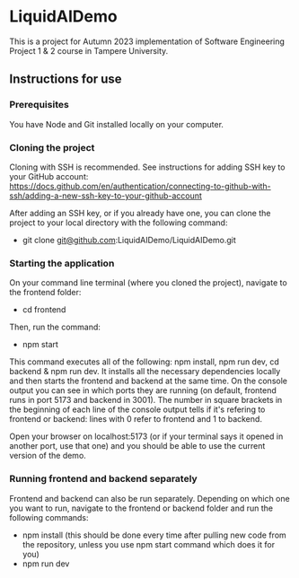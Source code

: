 # LiquidAIDemo

This is a project for Autumn 2023 implementation of Software Engineering Project 1 & 2 course in Tampere University.

## Instructions for use

### Prerequisites

You have Node and Git installed locally on your computer.

### Cloning the project

Cloning with SSH is recommended. See instructions for adding SSH key to your GitHub account: https://docs.github.com/en/authentication/connecting-to-github-with-ssh/adding-a-new-ssh-key-to-your-github-account

After adding an SSH key, or if you already have one, you can clone the project to your local directory with the following command: 
- git clone git@github.com:LiquidAIDemo/LiquidAIDemo.git

### Starting the application

On your command line terminal (where you cloned the project), navigate to the frontend folder:
- cd frontend

Then, run the command:
- npm start

This command executes all of the following: npm install, npm run dev, cd backend & npm run dev. It installs all the necessary dependencies locally and then starts the frontend and backend at the same time. On the console output you can see in which ports they are running (on default, frontend runs in port 5173 and backend in 3001). The number in square brackets in the beginning of each line of the console output tells if it's refering to frontend or backend: lines with 0 refer to frontend and 1 to backend.

Open your browser on localhost:5173 (or if your terminal says it opened in another port, use that one) and you should be able to use the current version of the demo.

### Running frontend and backend separately

Frontend and backend can also be run separately. Depending on which one you want to run, navigate to the frontend or backend folder and run the following commands:
- npm install (this should be done every time after pulling new code from the repository, unless you use npm start command which does it for you)
- npm run dev